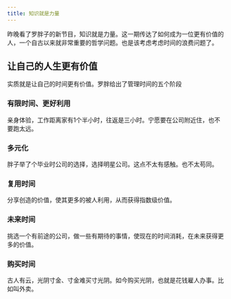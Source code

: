 ```yaml
---
title: 知识就是力量
---
```

昨晚看了罗胖子的新节目，知识就是力量。这一期传达了如何成为一位更有价值的人，一个自古以来就非常重要的哲学问题。也是该考虑考虑时间的浪费问题了。

## 让自己的人生更有价值
实质就是让自己的时间更有价值。罗胖给出了管理时间的五个阶段

### 有限时间、更好利用
亲身体验，工作距离家有1个半小时，往返是三小时。宁愿要在公司附近住，也不要跑太远。

### 多元化
胖子举了个毕业时公司的选择，选择明星公司。这点不太有感触。也不太苟同。

### 复用时间
分享创造的价值，使其更多的被人利用，从而获得指数级价值。

### 未来时间
挑选一个有前途的公司，做一些有期待的事情，使现在的时间消耗，在未来获得更多的价值。

### 购买时间
古人有云，光阴寸金、寸金难买寸光阴。如今购买光阴，也就是花钱雇人办事。比如叫外卖。


